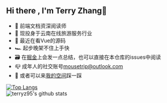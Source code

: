 ## Hi there , I'm Terry Zhang👋

- 👤 前端文档资深阅读师
- 🔭 现投身于云南在线旅游服务行业
- 🌱 最近在看Vue的源码
- 🏎 起步晚架不住上手快
- 🗃 在<a href="https://juejin.im/user/1116759544314599">掘金</a>上会发一点总结，也可以直接在本仓库的issues中阅读
- 📪 成年人的社交账号<a href="mailto:mousetrip@outlook.com">mousetrip@outlook.com</a>
- 👀 或者可以来<a href="https://github.com/terryz95/terryz95/issues">我的空间</a>踩一踩

[![Top Langs](https://github-readme-stats.vercel.app/api/top-langs/?username=terryz95&theme=vue&layout=compact)](https://github.com/anuraghazra/github-readme-stats)
<br />
![terryz95's github stats](https://github-readme-stats.vercel.app/api?username=terryz95&theme=vue)
